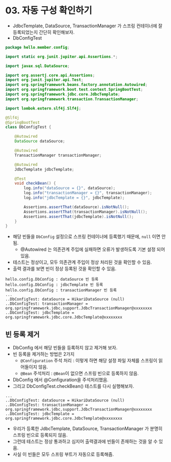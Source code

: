 # 03. 자동 구성 확인하기
- JdbcTemplate, DataSource, TransactionManager 가 스프링 컨테이너에 잘 등록되었는지 간단히 확인해보자.
- DbConfigTest
```java
package hello.member.config;

import static org.junit.jupiter.api.Assertions.*;

import javax.sql.DataSource;

import org.assertj.core.api.Assertions;
import org.junit.jupiter.api.Test;
import org.springframework.beans.factory.annotation.Autowired;
import org.springframework.boot.test.context.SpringBootTest;
import org.springframework.jdbc.core.JdbcTemplate;
import org.springframework.transaction.TransactionManager;

import lombok.extern.slf4j.Slf4j;

@Slf4j
@SpringBootTest
class DbConfigTest {

	@Autowired
	DataSource dataSource;

	@Autowired
	TransactionManager transactionManager;

	@Autowired
	JdbcTemplate jdbcTemplate;

	@Test
	void checkBean() {
		log.info("dataSource = {}", dataSource);
		log.info("transactionManager = {}", transactionManager);
		log.info("jdbcTemplate = {}", jdbcTemplate);

		Assertions.assertThat(dataSource).isNotNull();
		Assertions.assertThat(transactionManager).isNotNull();
		Assertions.assertThat(jdbcTemplate).isNotNull();
	}
}
```
- 해당 빈들을 `DbConfig` 설정으로 스프링 컨테이너에 등록했기 때문에, `null` 이면 안됨.
  - @Autowired 는 의존관계 주입에 실패하면 오류가 발생하도록 기본 설정 되어 있음.
- 테스트는 정상이고, 모두 의존관계 주입이 정상 처리된 것을 확인할 수 있음.
- 출력 결과를 보면 빈이 정상 등록된 것을 확인할 수 있음.
```text
hello.config.DbConfig : dataSource 빈 등록
hello.config.DbConfig : jdbcTemplate 빈 등록
hello.config.DbConfig : transactionManager 빈 등록
...
..DbConfigTest: dataSource = HikariDataSource (null)
..DbConfigTest: transactionManager = org.springframework.jdbc.support.JdbcTransactionManager@xxxxxxxx
..DbConfigTest: jdbcTemplate = org.springframework.jdbc.core.JdbcTemplate@xxxxxxxx
```

## 빈 등록 제거
- DbConfig 에서 해당 빈들을 등록하지 않고 제거해 보자.
- 빈 등록을 제거하는 방법은 2가지
  - `@Configuration` 주석 처리 : 이렇게 하면 해당 설정 파일 자체를 스프링이 읽어들이지 않음.
  - `@Bean` 주석처리 : `@Bean`이 없으면 스프링 빈으로 등록하지 않음.
- DbConfig 에서 @Configuration을 주석처리했음.
- 그리고 DbConfigTest.checkBean() 테스트를 다시 실행해보자.
```text
...
..DbConfigTest: dataSource = HikariDataSource (null)
..DbConfigTest: transactionManager = org.springframework.jdbc.support.JdbcTransactionManager@xxxxxxxx
..DbConfigTest: jdbcTemplate = org.springframework.jdbc.core.JdbcTemplate@xxxxxxxx
```
- 우리가 등록한 JdbcTemplate, DataSource, TransactionManager 가 분명히 스프링 빈으로 등록되지 않음.
- 그런데 테스트는 정상 통과하고 심지어 출력결과에 빈들이 존재하는 것을 알 수 있음.
- 사실 이 빈들은 모두 스프링 부트가 자동으로 등록해줌.
